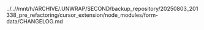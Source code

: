 ../..//mnt/h/ARCHIVE/.UNWRAP/SECOND/backup_repository/20250803_201338_pre_refactoring/cursor_extension/node_modules/form-data/CHANGELOG.md